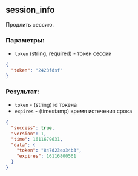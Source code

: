 ## session_info
Продлить сессию.

### Параметры:
- ```token``` (string, required) - токен сессии
```json
{
  "token": "2423fdsf"
}
```

### Результат:
- ```token``` - (string) id токена
- ```expires``` - (timestamp) время истечения срока

```json
{
  "success": true,
  "version": 1,
  "time": 1611679631,
  "data": {
    "token": "847d23ea34b3",
    "expires": 16116800561  
  }
}
```
